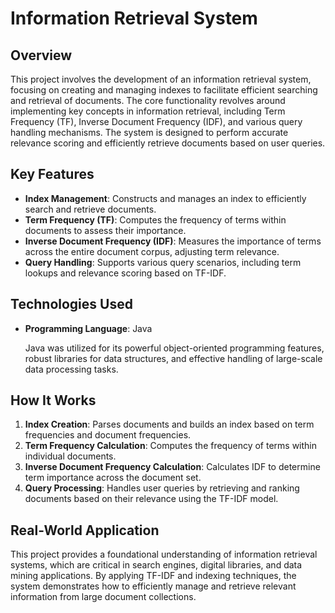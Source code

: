 # Information Retrieval System

## Overview

This project involves the development of an information retrieval system, focusing on creating and managing indexes to facilitate efficient searching and retrieval of documents. The core functionality revolves around implementing key concepts in information retrieval, including Term Frequency (TF), Inverse Document Frequency (IDF), and various query handling mechanisms. The system is designed to perform accurate relevance scoring and efficiently retrieve documents based on user queries.

## Key Features

- **Index Management**: Constructs and manages an index to efficiently search and retrieve documents.
- **Term Frequency (TF)**: Computes the frequency of terms within documents to assess their importance.
- **Inverse Document Frequency (IDF)**: Measures the importance of terms across the entire document corpus, adjusting term relevance.
- **Query Handling**: Supports various query scenarios, including term lookups and relevance scoring based on TF-IDF.

## Technologies Used

- **Programming Language**: Java

  Java was utilized for its powerful object-oriented programming features, robust libraries for data structures, and effective handling of large-scale data processing tasks.

## How It Works

1. **Index Creation**: Parses documents and builds an index based on term frequencies and document frequencies.
2. **Term Frequency Calculation**: Computes the frequency of terms within individual documents.
3. **Inverse Document Frequency Calculation**: Calculates IDF to determine term importance across the document set.
4. **Query Processing**: Handles user queries by retrieving and ranking documents based on their relevance using the TF-IDF model.

## Real-World Application

This project provides a foundational understanding of information retrieval systems, which are critical in search engines, digital libraries, and data mining applications. By applying TF-IDF and indexing techniques, the system demonstrates how to efficiently manage and retrieve relevant information from large document collections.
